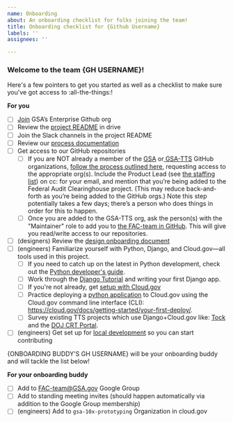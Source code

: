 ```yaml
---
name: Onboarding
about: An onboarding checklist for folks joining the team!
title: Onboarding checklist for {Github Username}
labels: ''
assignees: ''

---
```


### Welcome to the team {GH USERNAME}!

Here's a few pointers to get you started as well as a checklist to make sure you've got access to :all-the-things:!

**For you**
- [ ] [Join](https://github.com/GSA/GitHub-Administration#joining-the-gsa-enterprise-organization) GSA’s Enterprise Github org
- [ ] Review the [project README](https://docs.google.com/document/d/1g8nYqYS_ifFlZB-DBgfeSoJRMB__EqWsmLnacyk-bDI/) in drive
- [ ] Join the Slack channels in the project README
- [ ] Review our [process documentation](https://github.com/GSA-TTS/FAC#fac-documentation)
- [ ] Get access to our GitHub repositories
  - [ ] If you are NOT already a member of the [GSA](https://github.com/orgs/GSA/people) or[ GSA-TTS](https://github.com/orgs/GSA-TTS/people) GitHub organizations, [follow the process outlined here](https://github.com/GSA/GitHub-Administration#joining-the-gsa-enterprise-organization), requesting access to the appropriate org(s). Include the Product Lead (see [the staffing list](https://docs.google.com/document/d/1g8nYqYS_ifFlZB-DBgfeSoJRMB__EqWsmLnacyk-bDI/edit#heading=h.us8xylqg455c)) on cc: for your email, and mention that you’re being added to the Federal Audit Clearinghouse project. (This may reduce back-and-forth as you’re being added to the GitHub orgs.) Note this step potentially takes a few days; there’s a person who does things in order for this to happen.
  - [ ] Once you are added to the GSA-TTS org, ask the person(s) with the "Maintainer" role to add you to [the FAC-team in GitHub](https://github.com/orgs/GSA-TTS/teams/fac-team/members). This will give you read/write access to our repositories.
- [ ] (designers) Review the [design onboarding document](https://docs.google.com/document/d/1EILl0nZr59T4PFJJMtFbmnQDJPksgzIFPuoFDN0bk0g/edit#heading=h.bhu3dgydlbvr)
- [ ] (engineers) Familiarize yourself with Python, Django, and Cloud.gov—all tools used in this project.
  - [ ] If you need to catch up on the latest in Python development, check out the [Python developer's guide](https://devguide.python.org/).
  - [ ] Work through the [Django Tutorial](https://docs.djangoproject.com/en/4.0/intro/tutorial01/) and writing your first Django app.
  - [ ] If you're not already, get [setup with Cloud.gov](https://cloud.gov/docs/getting-started/setup/)
  - [ ] Practice deploying a [python application](https://github.com/cloud-gov/cf-hello-worlds/tree/main/python-flask) to Cloud.gov using the Cloud.gov command line interface (CLI): https://cloud.gov/docs/getting-started/your-first-deploy/.
  - [ ] Survey existing TTS projects which use Django+Cloud.gov like: [Tock](https://github.com/18F/tock) and the [DOJ CRT Portal](https://github.com/usdoj-crt/crt-portal).
- [ ] (engineers) Get set up for [local development](https://github.com/GSA-TTS/FAC/blob/main/docs/development.md#local-development) so you can start contributing

{ONBOARDING BUDDY'S GH USERNAME} will be your onboarding buddy and will tackle the list below!

**For your onboarding buddy**
- [ ] Add to [FAC-team@GSA.gov](https://groups.google.com/a/gsa.gov/g/fac-team) Google Group
- [ ] Add to standing meeting invites (should happen automatically via addition to the Google Group membership)
- [ ] (engineers) Add to `gsa-10x-prototyping` Organization in cloud.gov
